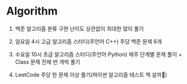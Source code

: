 # Algorithm

1. 백준 알고리즘 분류 구현 난이도 상관없이 최대한 많이 풀기

2. 일요일 4시 고급 알고리즘 스터디(주언어 C++) 주당 백준 문제 6개

3. 수요일 10시 초급 알고리즘 스터디(주언어 Python) 매주 단계별 문제 풀이 + Class 문제 전체 반 개씩 풀기

4. LeetCode 주당 한 문제 이상 풀기(파이썬 알고리즘 테스트 책 살까🤔)
